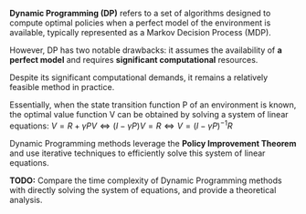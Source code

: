 **Dynamic Programming (DP)** refers to a set of algorithms designed to compute optimal policies when a perfect model of the environment is available, typically represented as a Markov Decision Process (MDP).

However, DP has two notable drawbacks: it assumes the availability of **a perfect model** and requires **significant computational** resources.

Despite its significant computational demands, it remains a relatively feasible method in practice.

Essentially, when the state transition function P of an environment is known, the optimal value function V can be obtained by solving a system of linear equations:
$V = R + \gamma P V \iff (I - \gamma P) V = R \iff V = (I - \gamma P)^{-1} R$

Dynamic Programming methods leverage the **Policy Improvement Theorem** and use iterative techniques to efficiently solve this system of linear equations.

**TODO:** Compare the time complexity of Dynamic Programming methods with directly solving the system of equations, and provide a theoretical analysis.